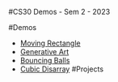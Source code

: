 #CS30 Demos - Sem 2 - 2023

#Demos
- [Moving Rectangle](movingRect)
- [Generative Art](generativeArt)
- [Bouncing Balls](bouncingBalls)
- [Cubic Disarray](cubicDisarray)
#Projects
